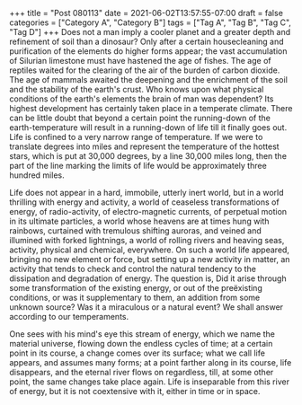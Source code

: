 +++
title = "Post 080113"
date = 2021-06-02T13:57:55-07:00
draft = false
categories = ["Category A", "Category B"]
tags = ["Tag A", "Tag B", "Tag C", "Tag D"]
+++
Does not a man imply a cooler planet and a greater depth and refinement of soil than a dinosaur? Only after a certain housecleaning and purification of the elements do higher forms appear; the vast accumulation of Silurian limestone must have hastened the age of fishes. The age of reptiles waited for the clearing of the air of the burden of carbon dioxide. The age of mammals awaited the deepening and the enrichment of the soil and the stability of the earth's crust. Who knows upon what physical conditions of the earth's elements the brain of man was dependent? Its highest development has certainly taken place in a temperate climate. There can be little doubt that beyond a certain point the running-down of the earth-temperature will result in a running-down of life till it finally goes out. Life is confined to a very narrow range of temperature. If we were to translate degrees into miles and represent the temperature of the hottest stars, which is put at 30,000 degrees, by a line 30,000 miles long, then the part of the line marking the limits of life would be approximately three hundred miles.

Life does not appear in a hard, immobile, utterly inert world, but in a world thrilling with energy and activity, a world of ceaseless transformations of energy, of radio-activity, of electro-magnetic currents, of perpetual motion in its ultimate particles, a world whose heavens are at times hung with rainbows, curtained with tremulous shifting auroras, and veined and illumined with forked lightnings, a world of rolling rivers and heaving seas, activity, physical and chemical, everywhere. On such a world life appeared, bringing no new element or force, but setting up a new activity in matter, an activity that tends to check and control the natural tendency to the dissipation and degradation of energy. The question is, Did it arise through some transformation of the existing energy, or out of the preëxisting conditions, or was it supplementary to them, an addition from some unknown source? Was it a miraculous or a natural event? We shall answer according to our temperaments.

One sees with his mind's eye this stream of energy, which we name the material universe, flowing down the endless cycles of time; at a certain point in its course, a change comes over its surface; what we call life appears, and assumes many forms; at a point farther along in its course, life disappears, and the eternal river flows on regardless, till, at some other point, the same changes take place again. Life is inseparable from this river of energy, but it is not coextensive with it, either in time or in space.
